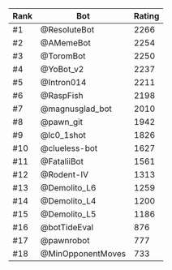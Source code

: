 Rank|Bot|Rating
---|---|---
#1|@ResoluteBot|2266
#2|@AMemeBot|2254
#3|@ToromBot|2250
#4|@YoBot_v2|2237
#5|@Intron014|2211
#6|@RaspFish|2198
#7|@magnusglad_bot|2010
#8|@pawn_git|1942
#9|@lc0_1shot|1826
#10|@clueless-bot|1627
#11|@FataliiBot|1561
#12|@Rodent-IV|1313
#13|@Demolito_L6|1259
#14|@Demolito_L4|1200
#15|@Demolito_L5|1186
#16|@botTideEval|876
#17|@pawnrobot|777
#18|@MinOpponentMoves|733

